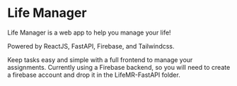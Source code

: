 # Life Manager

Life Manager is a web app to help you manage your life!

Powered by ReactJS, FastAPI, Firebase, and Tailwindcss.

Keep tasks easy and simple with a full frontend to manage your assignments.
Currently using a Firebase backend, so you will need to create a firebase account and drop it in the LifeMR-FastAPI folder.